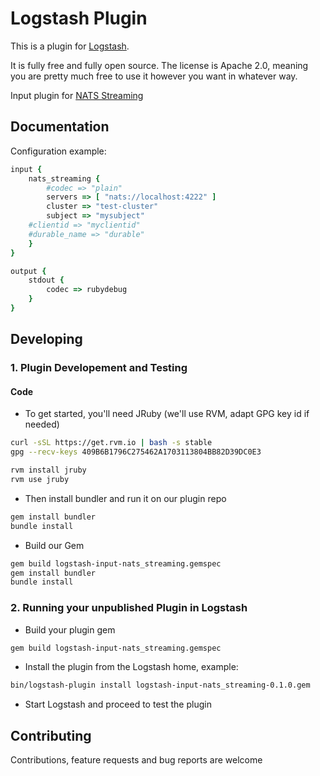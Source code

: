 # Logstash Plugin

This is a plugin for [Logstash](https://github.com/elastic/logstash).

It is fully free and fully open source. The license is Apache 2.0, meaning you
are pretty much free to use it however you want in whatever way.

Input plugin for [NATS Streaming](https://nats.io/documentation/streaming/nats-streaming-intro/)

## Documentation

Configuration example:

```ruby
input {
	nats_streaming {
		#codec => "plain"
		servers => [ "nats://localhost:4222" ]
		cluster => "test-cluster"
		subject => "mysubject"
    #clientid => "myclientid"
    #durable_name => "durable"
	}
}

output {
	stdout {
		codec => rubydebug
	}
}
```

## Developing

### 1. Plugin Developement and Testing

#### Code

- To get started, you'll need JRuby (we'll use RVM, adapt GPG key id if needed)

```sh
curl -sSL https://get.rvm.io | bash -s stable
gpg --recv-keys 409B6B1796C275462A1703113804BB82D39DC0E3

rvm install jruby
rvm use jruby
```

- Then install bundler and run it on our plugin repo

```sh
gem install bundler
bundle install
```

- Build our Gem

```sh
gem build logstash-input-nats_streaming.gemspec
gem install bundler
bundle install
```

### 2. Running your unpublished Plugin in Logstash

- Build your plugin gem
```sh
gem build logstash-input-nats_streaming.gemspec
```
- Install the plugin from the Logstash home, example:
```sh
bin/logstash-plugin install logstash-input-nats_streaming-0.1.0.gem
```
- Start Logstash and proceed to test the plugin

## Contributing

Contributions, feature requests and bug reports are welcome
